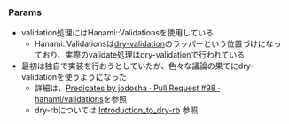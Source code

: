 ### Params

* validation処理にはHanami::Validationsを使用している
  * Hanami::Validationsは[dry-validation](https://github.com/dry-rb/dry-validation)のラッパーという位置づけになっており、実際のvalidate処理はdry-validationで行われている
* 最初は独自で実装を行おうとしていたが、色々な議論の果てにdry-validationを使うようになった
  * 詳細は、[Predicates by jodosha · Pull Request \#98 · hanami/validations](https://github.com/hanami/validations/pull/98)を参照
  * dry-rbについては [Introduction\_to\_dry\-rb](https://y-yagi.github.io/introduction_to_dry-rb/#/) 参照
